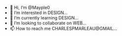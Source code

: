 - 👋 Hi, I’m @Mayple0
- 👀 I’m interested in DESIGN...
- 🌱 I’m currently learning DESIGN...
- 💞️ I’m looking to collaborate on WEB...
- 📫 How to reach me CHARLESPMARLEAU@GMAIL...

<!---
Mayple0/Mayple0 is a ✨ special ✨ repository because its `README.md` (this file) appears on your GitHub profile.
You can click the Preview link to take a look at your changes.
--->
